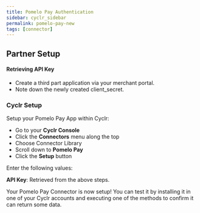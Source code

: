 ```yaml
---
title: Pomelo Pay Authentication
sidebar: cyclr_sidebar
permalink: pomelo-pay-new
tags: [connector]
---
```


## Partner Setup

#### Retrieving API Key
* Create a third part application via your merchant portal.
* Note down the newly created client_secret.

### Cyclr Setup

Setup your Pomelo Pay App within Cyclr:

*   Go to your **Cyclr Console**
*   Click the **Connectors** menu along the top
*   Choose Connector Library
*   Scroll down to **Pomelo Pay**
*   Click the **Setup** button

Enter the following values:

**API Key**: Retrieved from the above steps.


Your Pomelo Pay Connector is now setup! You can test it by installing it in one of your Cyclr accounts and executing one of the methods to confirm it can return some data.
